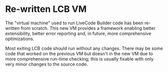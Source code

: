 # Re-written LCB VM

The "virtual machine" used to run LiveCode Builder code has been re-written
from scratch. This new VM provides a framework enabling better extensibility,
better error reporting and, in future, more comprehensive optimizations.

Most exiting LCB code should run without any changes. There may be some code
that worked on the previous VM but doesn't in the new VM due to more
comprehensive run-time checking; this is usually fixable with only very minor
changes to the source code.
